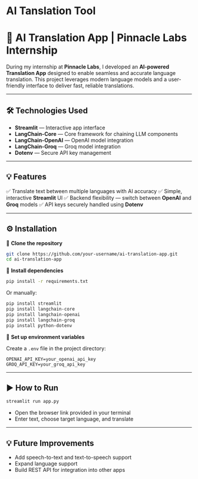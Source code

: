 # AI Tanslation Tool

# 🚀 AI Translation App | Pinnacle Labs Internship

During my internship at **Pinnacle Labs**, I developed an **AI-powered Translation App** designed to enable seamless and accurate language translation. This project leverages modern language models and a user-friendly interface to deliver fast, reliable translations.

---

## 🛠 Technologies Used

* **Streamlit** — Interactive app interface
* **LangChain-Core** — Core framework for chaining LLM components
* **LangChain-OpenAI** — OpenAI model integration
* **LangChain-Groq** — Groq model integration
* **Dotenv** — Secure API key management

---

## 💡 Features

✅ Translate text between multiple languages with AI accuracy
✅ Simple, interactive **Streamlit** UI
✅ Backend flexibility — switch between **OpenAI** and **Groq** models
✅ API keys securely handled using **Dotenv**

---

## ⚙️ Installation

📌 **Clone the repository**

```bash
git clone https://github.com/your-username/ai-translation-app.git
cd ai-translation-app
```

📌 **Install dependencies**

```bash
pip install -r requirements.txt
```

Or manually:

```bash
pip install streamlit
pip install langchain-core
pip install langchain-openai
pip install langchain-groq
pip install python-dotenv
```

📌 **Set up environment variables**

Create a `.env` file in the project directory:

```env
OPENAI_API_KEY=your_openai_api_key
GROQ_API_KEY=your_groq_api_key
```

---

## ▶️ How to Run

```bash
streamlit run app.py
```

* Open the browser link provided in your terminal
* Enter text, choose target language, and translate

---

## 💡 Future Improvements

* Add speech-to-text and text-to-speech support
* Expand language support
* Build REST API for integration into other apps
